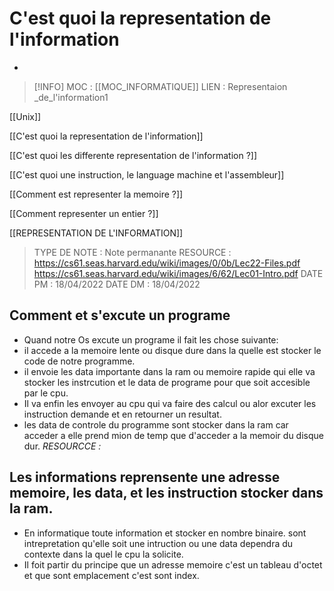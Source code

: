 # C'est quoi la representation de l'information
- 
> [!INFO]
> MOC                    : [[MOC_INFORMATIQUE]]
> LIEN                     : 
 Representaion _de_l'information1

 [[Unix]]
 
 [[C'est quoi la representation de l'information]]

 [[C'est quoi les differente representation de l'information ?]]

 [[C'est quoi une instruction, le language machine et l'assembleur]]

 [[Comment est representer la memoire ?]]

 [[Comment representer un entier ?]]

 [[REPRESENTATION DE L'INFORMATION]]
> TYPE DE NOTE   : Note permanante 
>  RESOURCE        :  https://cs61.seas.harvard.edu/wiki/images/0/0b/Lec22-Files.pdf https://cs61.seas.harvard.edu/wiki/images/6/62/Lec01-Intro.pdf
> DATE PM             : 18/04/2022
> DATE DM             : 18/04/2022


## Comment et s'excute un programe 
- Quand notre Os excute un programe il fait les chose suivante:
- il accede a la memoire lente ou disque dure dans la quelle est stocker le code de notre programme. 
- il envoie les data importante dans la ram ou memoire rapide qui elle va stocker les instrcution et le data de programe pour que soit accesible par le cpu.
- Il va enfin les envoyer au cpu qui va faire des calcul ou alor excuter les instruction demande et en retourner un resultat.
- les data de controle du programme sont stocker dans la ram car acceder a elle prend mion de temp que d'acceder a la memoir du disque dur.
*RESOURCCE :*

## Les informations reprensente une adresse memoire, les data, et les instruction stocker dans la ram. 
- En informatique toute information et stocker en nombre binaire. sont intrepretation qu'elle soit une intruction ou une data dependra du contexte dans la quel le cpu la solicite.
-  Il foit partir du principe que un adresse memoire c'est un tableau d'octet et que sont emplacement c'est sont index.